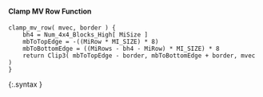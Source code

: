 #### Clamp MV Row Function

~~~~~
clamp_mv_row( mvec, border ) {
    bh4 = Num_4x4_Blocks_High[ MiSize ]
    mbToTopEdge = -((MiRow * MI_SIZE) * 8)
    mbToBottomEdge = ((MiRows - bh4 - MiRow) * MI_SIZE) * 8
    return Clip3( mbToTopEdge - border, mbToBottomEdge + border, mvec )
}
~~~~~
{:.syntax }
